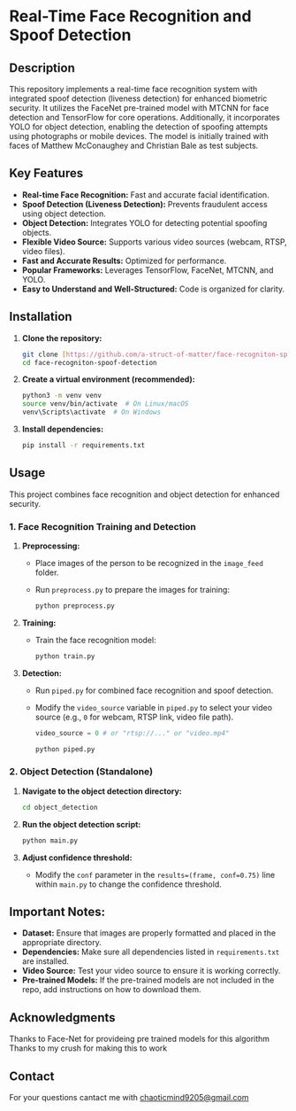 # Real-Time Face Recognition and Spoof Detection


## Description

This repository implements a real-time face recognition system with integrated spoof detection (liveness detection) for enhanced biometric security. It utilizes the FaceNet pre-trained model with MTCNN for face detection and TensorFlow for core operations. Additionally, it incorporates YOLO for object detection, enabling the detection of spoofing attempts using photographs or mobile devices. The model is initially trained with faces of Matthew McConaughey and Christian Bale as test subjects.

## Key Features

* **Real-time Face Recognition:** Fast and accurate facial identification.
* **Spoof Detection (Liveness Detection):** Prevents fraudulent access using object detection.
* **Object Detection:** Integrates YOLO for detecting potential spoofing objects.
* **Flexible Video Source:** Supports various video sources (webcam, RTSP, video files).
* **Fast and Accurate Results:** Optimized for performance.
* **Popular Frameworks:** Leverages TensorFlow, FaceNet, MTCNN, and YOLO.
* **Easy to Understand and Well-Structured:** Code is organized for clarity.

## Installation

1.  **Clone the repository:**

    ```bash
    git clone [https://github.com/a-struct-of-matter/face-recogniton-spoof-detection.git](https://www.google.com/search?q=https://github.com/a-struct-of-matter/face-recogniton-spoof-detection.git)
    cd face-recogniton-spoof-detection
    ```

2.  **Create a virtual environment (recommended):**

    ```bash
    python3 -m venv venv
    source venv/bin/activate  # On Linux/macOS
    venv\Scripts\activate  # On Windows
    ```

3.  **Install dependencies:**

    ```bash
    pip install -r requirements.txt
    ```

## Usage

This project combines face recognition and object detection for enhanced security.

### 1. Face Recognition Training and Detection

1.  **Preprocessing:**

    * Place images of the person to be recognized in the `image_feed` folder.
    * Run `preprocess.py` to prepare the images for training:

        ```bash
        python preprocess.py
        ```

2.  **Training:**

    * Train the face recognition model:

        ```bash
        python train.py
        ```

3.  **Detection:**

    * Run `piped.py` for combined face recognition and spoof detection.
    * Modify the `video_source` variable in `piped.py` to select your video source (e.g., `0` for webcam, RTSP link, video file path).

        ```python
        video_source = 0 # or "rtsp://..." or "video.mp4"
        ```

        ```bash
        python piped.py
        ```

### 2. Object Detection (Standalone)

1.  **Navigate to the object detection directory:**

    ```bash
    cd object_detection
    ```

2.  **Run the object detection script:**

    ```bash
    python main.py
    ```

3.  **Adjust confidence threshold:**

    * Modify the `conf` parameter in the `results=(frame, conf=0.75)` line within `main.py` to change the confidence threshold.

## Important Notes:

* **Dataset:** Ensure that images are properly formatted and placed in the appropriate directory.
* **Dependencies:** Make sure all dependencies listed in `requirements.txt` are installed.
* **Video Source:** Test your video source to ensure it is working correctly.
* **Pre-trained Models:** If the pre-trained models are not included in the repo, add instructions on how to download them.


## Acknowledgments

Thanks to Face-Net for provideing pre trained models for this algorithm
Thanks to my crush for making this to work

## Contact

For your questions cantact me with chaoticmind9205@gmail.com
